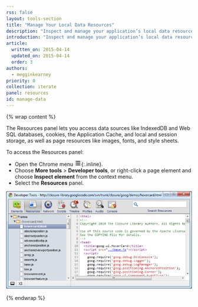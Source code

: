 ```yaml
---
rss: false
layout: tools-section
title: "Manage Your Local Data Resources"
description: "Inspect and manage your application’s local data resources using the Chrome Developer Tools Resources panel."
introduction: "Inspect and manage your application’s local data resources using the Chrome Developer Tools Resources panel."
article:
  written_on: 2015-04-14
  updated_on: 2015-04-14
  order: 3
authors:
  - megginkearney
priority: 0
collection: iterate
panel: resources
id: manage-data
---
```


{% wrap content %}

The Resources panel lets you access data sources like IndexedDB and Web SQL databases, cookies, the Application Cache, and local and session storage, as well as page resources like images, fonts, and style sheets.

To access the Resources panel:

* Open the Chrome menu ![Chrome menu](imgs/chrome-menu.png){:.inline}.
* Choose **More tools** > **Developer tools**, or right-click a page element and choose **Inspect element** from the context menu.
* Select the **Resources** panel.

![Resources panel](imgs/resources_panel.png)

{% endwrap %}
